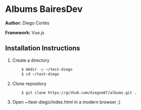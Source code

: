 # Albums BairesDev

**Author:** Diego Cortés

**Framework:** Vue.js

## Installation Instructions
1. Create a directory
    ```sh
        $ mkdir -p ~/test-diego
        $ cd ~/test-diego
    ```
2. Clone repository
    ```sh
        $ git clone https://github.com/diegoe87/albums.git .
    ```

3. Open ~/test-diego/index.html in a modern browser ;)